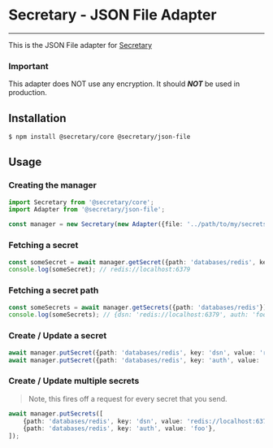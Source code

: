 # Secretary - JSON File Adapter

____

This is the JSON File adapter for [Secretary](https://github.com/secretarysecrets/node)

### Important

This adapter does NOT use any encryption. It should ***NOT*** be used in production.

## Installation 

```bash
$ npm install @secretary/core @secretary/json-file
```

## Usage

### Creating the manager
```typescript
import Secretary from '@secretary/core';
import Adapter from '@secretary/json-file';

const manager = new Secretary(new Adapter({file: '../path/to/my/secrets'}));
```

### Fetching a secret

```typescript
const someSecret = await manager.getSecret({path: 'databases/redis', key: 'dsn'});
console.log(someSecret); // redis://localhost:6379
```

### Fetching a secret path

```typescript
const someSecrets = await manager.getSecrets({path: 'databases/redis'});
console.log(someSecrets); // {dsn: 'redis://localhost:6379', auth: 'foo'}
```

### Create / Update a secret

```typescript
await manager.putSecret({path: 'databases/redis', key: 'dsn', value: 'redis://localhost:6379'});
await manager.putSecret({path: 'databases/redis', key: 'auth', value: 'foo'});
```

### Create / Update multiple secrets

> Note, this fires off a request for every secret that you send. 


```typescript
await manager.putSecrets([
    {path: 'databases/redis', key: 'dsn', value: 'redis://localhost:6379'},
    {path: 'databases/redis', key: 'auth', value: 'foo'},
]);
```
